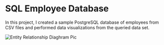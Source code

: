 # SQL Employee Database

In this project, I created a sample PostgreSQL database of employees from CSV files and performed data visualizations from the queried data set.

![Entity Relationship Diaghram Pic](https://raw.githubusercontent.com/hgmhd7/SQL-Employee-Database/master/Employee_Database_ERD_Final.png)

